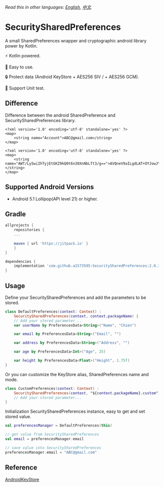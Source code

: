 *Read this in other languages: [English](README.md), [中文](README.zh-tw.md).*

# SecuritySharedPreferences
A small SharedPreferences wrapper and cryptographic android library power by Kotlin.

⚡ Kotlin powered.

🚀 Easy to use.

🔒 Protect data (Android KeyStore + AES256 SIV / + AES256 GCM).

🧪 Support Unit test.

## Difference
Difference between the android SharedPreference and SecuritySharedPreferences library.
```
<?xml version='1.0' encoding='utf-8' standalone='yes' ?>
<map>
    <string name="Account">ABC@gmail.com</string>
</map>
```

```
<?xml version='1.0' encoding='utf-8' standalone='yes' ?>
<map>
    <string name="AWT/LySwiIhTyjEtGKZ9kQ0t6n30XnNbLft3/g==">AVQneV9aILgdLAT+OYJowJYWzeRktEj7gsttnTN4bLXMa690QKYnBWq1MuwnFpYAhjV/Gna2axuvqw==</string>
</map>
```

## Supported Android Versions
- Android 5.1 Lollipop(API level 21) or higher.

## Gradle
```groovy
allprojects {
    repositories {
    ...
    
    maven { url 'https://jitpack.io' }
    }
}
```

```groovy
dependencies {
    implementation 'com.github.a1573595:SecuritySharedPreferences:2.0.3'
}
```

## Usage
Define your SecuritySharedPreferences and add the parameters to be stored.
```kotlin
class DefaultPreferences(context: Context) :
    SecuritySharedPreferences(context, context.packageName) {
    // Add your stored parameter...
    var userName by PreferencesData<String>("Name", "Chien")

    var email by PreferencesData<String>("Email", "")

    var address by PreferencesData<String>("Address", "")

    var age by PreferencesData<Int>("Age", 25)

    var height by PreferencesData<Float>("Height", 1.75f)
}
```

Or you can customize the KeyStore alias, SharedPreferences name and mode.
```kotlin
class CustomPreferences(context: Context) :
    SecuritySharedPreferences(context, "${context.packageName}.custom") {
    // Add your stored parameter...
}
```

Initialization SecuritySharedPreferences instance, easy to get and set stored value.
```kotlin
val preferencesManager = DefaultPreferences(this)

// get value from SecuritySharedPreferences
val email = preferencesManager.email

// save value into SecuritySharedPreferences
preferencesManager.email = "ABC@gmail.com"
```

## Reference
[AndroidKeyStore](https://github.com/joetsaitw/AndroidKeyStore)
